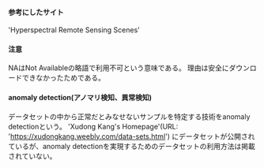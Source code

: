 

#### 参考にしたサイト
'Hyperspectral Remote Sensing Scenes'

#### 注意
NAはNot Availableの略語で利用不可という意味である。
理由は安全にダウンロードできなかったためである。

#### anomaly detection(アノマリ検知、異常検知)
データセットの中から正常だとみなせないサンプルを特定する技術をanomaly detectionという。
'Xudong Kang's Homepage'(URL: 'https://xudongkang.weebly.com/data-sets.html') にデータセットが公開されているが、anomaly detectionを実現するためのデータセットの利用方法は掲載されていない。
